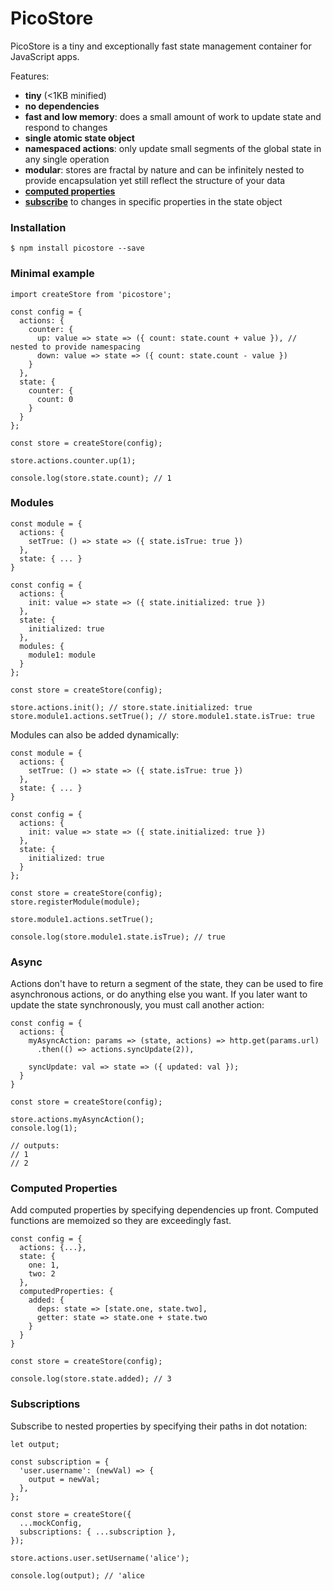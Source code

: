 # PicoStore

PicoStore is a tiny and exceptionally fast state management container for JavaScript apps.

Features:
- **tiny** (<1KB minified)
- **no dependencies**
- **fast and low memory**: does a small amount of work to update state and respond to changes
- **single atomic state object**
- **namespaced actions**: only update small segments of the global state in any single operation
- **modular**: stores are fractal by nature and can be infinitely nested to provide encapsulation yet still reflect the structure of your data
- [**computed properties**](https://github.com/andyjessop/picostore#computed-properties)
- [**subscribe**](https://github.com/andyjessop/picostore#subscriptions) to changes in specific properties in the state object

### Installation
```
$ npm install picostore --save
```

### Minimal example
```
import createStore from 'picostore';

const config = {
  actions: {
    counter: {
      up: value => state => ({ count: state.count + value }), // nested to provide namespacing
      down: value => state => ({ count: state.count - value })
    }
  },
  state: {
    counter: {
      count: 0
    }
  }
};

const store = createStore(config);

store.actions.counter.up(1);

console.log(store.state.count); // 1

```

### Modules
```
const module = {
  actions: {
    setTrue: () => state => ({ state.isTrue: true })
  },
  state: { ... }
}

const config = {
  actions: {
    init: value => state => ({ state.initialized: true })
  },
  state: {
    initialized: true
  },
  modules: {
    module1: module
  }
};

const store = createStore(config);

store.actions.init(); // store.state.initialized: true
store.module1.actions.setTrue(); // store.module1.state.isTrue: true
```

Modules can also be added dynamically:
```
const module = {
  actions: {
    setTrue: () => state => ({ state.isTrue: true })
  },
  state: { ... }
}

const config = {
  actions: {
    init: value => state => ({ state.initialized: true })
  },
  state: {
    initialized: true
  }
};

const store = createStore(config);
store.registerModule(module);

store.module1.actions.setTrue();

console.log(store.module1.state.isTrue); // true

```

### Async
Actions don't have to return a segment of the state, they can be used to fire asynchronous actions, or do anything else you want. If you later want to update the state synchronously, you must call another action:

```
const config = {
  actions: {
    myAsyncAction: params => (state, actions) => http.get(params.url)
      .then(() => actions.syncUpdate(2)),

    syncUpdate: val => state => ({ updated: val });
  }
}

const store = createStore(config);

store.actions.myAsyncAction();
console.log(1);

// outputs:
// 1
// 2
```

### Computed Properties
Add computed properties by specifying dependencies up front. Computed functions are memoized so they are exceedingly fast.

```
const config = {
  actions: {...},
  state: {
    one: 1,
    two: 2
  },
  computedProperties: {
    added: {
      deps: state => [state.one, state.two],
      getter: state => state.one + state.two
    }
  }
}

const store = createStore(config);

console.log(store.state.added); // 3
```

### Subscriptions
Subscribe to nested properties by specifying their paths in dot notation:

```
let output;

const subscription = {
  'user.username': (newVal) => {
    output = newVal;
  },
};

const store = createStore({
  ...mockConfig,
  subscriptions: { ...subscription },
});

store.actions.user.setUsername('alice');

console.log(output); // 'alice
```

